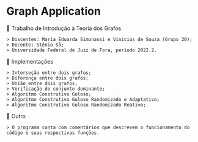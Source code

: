 # Graph Application

📄 Trabalho de Introdução à Teoria dos Grafos
    
    > Discentes: Maria Eduarda Simonassi e Vinicius de Souza (Grupo 20);
    > Docente: Stênio Sã;
    > Universidade Federal de Juiz de Fora, período 2022.2.
    
📄 Implementações

    > Interseção entre dois grafos;
    > Diferença entre dois grafos;
    > União entre dois grafos;
    > Verificação de conjunto dominante;
    > Algoritmo Construtivo Guloso;
    > Algoritmo Construtivo Guloso Randomizado e Adaptativo;
    > Algoritmo Construtivo Guloso Randomizado Reativo;
    
📄 Outro

    > O programa conta com comentários que descrevem o funcionamento do código e suas respectivas funções.
    
    
 
